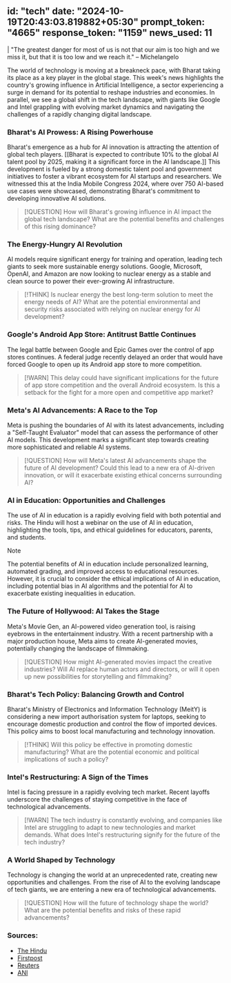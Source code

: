 
id: "tech"
date: "2024-10-19T20:43:03.819882+05:30"
prompt_token: "4665"
response_token: "1159"
news_used: 11
------
| "The greatest danger for most of us is not that our aim is too high and we miss it, but that it is too low and we reach it." –  Michelangelo

The world of technology is moving at a breakneck pace, with Bharat taking its place as a key player in the global stage. This week's news highlights the country's growing influence in Artificial Intelligence, a sector experiencing a surge in demand for its potential to reshape industries and economies. In parallel, we see a global shift in the tech landscape, with giants like Google and Intel grappling with evolving market dynamics and navigating the challenges of a rapidly changing digital landscape. 

### Bharat's AI Prowess: A Rising Powerhouse

Bharat's emergence as a hub for AI innovation is attracting the attention of global tech players.  [[Bharat is expected to contribute 10% to the global AI talent pool by 2025, making it a significant force in the AI landscape.]]  This development is fueled by a strong domestic talent pool and government initiatives to foster a vibrant ecosystem for AI startups and researchers. We witnessed this at the India Mobile Congress 2024, where over 750 AI-based use cases were showcased, demonstrating Bharat's commitment to developing innovative AI solutions. 

> [!QUESTION]
> How will Bharat's growing influence in AI impact the global tech landscape? What are the potential benefits and challenges of this rising dominance?

### The Energy-Hungry AI Revolution

AI models require significant energy for training and operation, leading tech giants to seek more sustainable energy solutions. Google, Microsoft, OpenAI, and Amazon are now looking to nuclear energy as a stable and clean source to power their ever-growing AI infrastructure. 

> [!THINK]
> Is nuclear energy the best long-term solution to meet the energy needs of AI? What are the potential environmental and security risks associated with relying on nuclear energy for AI development?

### Google's Android App Store: Antitrust Battle Continues

The legal battle between Google and Epic Games over the control of app stores continues. A federal judge recently delayed an order that would have forced Google to open up its Android app store to more competition. 

> [!WARN]
> This delay could have significant implications for the future of app store competition and the overall Android ecosystem. Is this a setback for the fight for a more open and competitive app market? 

### Meta's AI Advancements: A Race to the Top

Meta is pushing the boundaries of AI with its latest advancements, including a "Self-Taught Evaluator" model that can assess the performance of other AI models. This development marks a significant step towards creating more sophisticated and reliable AI systems. 

> [!QUESTION]
> How will Meta's latest AI advancements shape the future of AI development? Could this lead to a new era of AI-driven innovation, or will it exacerbate existing ethical concerns surrounding AI?

### AI in Education: Opportunities and Challenges

The use of AI in education is a rapidly evolving field with both potential and risks. The Hindu will host a webinar on the use of AI in education, highlighting the tools, tips, and ethical guidelines for educators, parents, and students. 

> [!NOTE]
> The potential benefits of AI in education include personalized learning, automated grading, and improved access to educational resources. However, it is crucial to consider the ethical implications of AI in education, including potential bias in AI algorithms and the potential for AI to exacerbate existing inequalities in education.

###  The Future of Hollywood: AI Takes the Stage

Meta's Movie Gen, an AI-powered video generation tool, is raising eyebrows in the entertainment industry. With a recent partnership with a major production house, Meta aims to create AI-generated movies, potentially changing the landscape of filmmaking. 

> [!QUESTION]
> How might AI-generated movies impact the creative industries? Will AI replace human actors and directors, or will it open up new possibilities for storytelling and filmmaking?

### Bharat's Tech Policy: Balancing Growth and Control

Bharat's Ministry of Electronics and Information Technology (MeitY) is considering a new import authorisation system for laptops, seeking to encourage domestic production and control the flow of imported devices.  This policy aims to boost local manufacturing and technology innovation. 

> [!THINK]
> Will this policy be effective in promoting domestic manufacturing? What are the potential economic and political implications of such a policy?

### Intel's Restructuring: A Sign of the Times

Intel is facing pressure in a rapidly evolving tech market. Recent layoffs underscore the challenges of staying competitive in the face of technological advancements. 

> [!WARN]
> The tech industry is constantly evolving, and companies like Intel are struggling to adapt to new technologies and market demands. What does Intel's restructuring signify for the future of the tech industry?

###  A World Shaped by Technology

Technology is changing the world at an unprecedented rate,  creating new opportunities and challenges. From the rise of AI to the evolving landscape of tech giants, we are entering a new era of technological advancements.  

> [!QUESTION]
> How will the future of technology shape the world? What are the potential benefits and risks of these rapid advancements? 

### Sources:

* [The Hindu](https://www.thehindu.com/)
* [Firstpost](https://www.firstpost.com/) 
* [Reuters](https://www.reuters.com/)
* [ANI](https://www.aninews.in/) 

